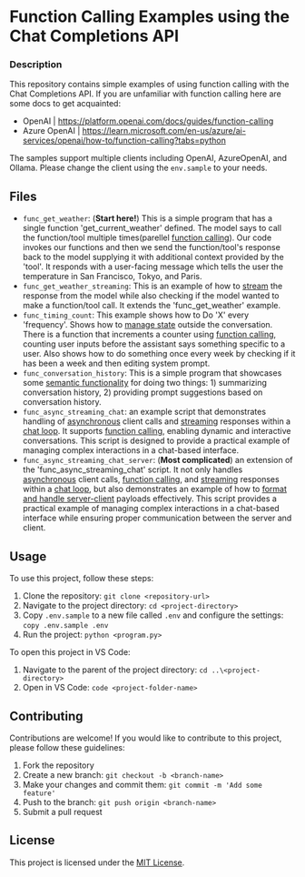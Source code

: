 # Function Calling Examples using the Chat Completions API

### Description

This repository contains simple examples of using function calling with the Chat Completions API. If you are unfamiliar with function calling here are some docs to get acquainted:
- OpenAI | https://platform.openai.com/docs/guides/function-calling
- Azure OpenAI | https://learn.microsoft.com/en-us/azure/ai-services/openai/how-to/function-calling?tabs=python

The samples support multiple clients including OpenAI, AzureOpenAI, and Ollama. Please change the client using the `env.sample` to your needs.

## Files

- `func_get_weather`: (**Start here!**) This is a simple program that has a single function 'get_current_weather' defined. The model says to call the function/tool multiple times(parellel <u>function calling</u>). Our code invokes our functions and then we send the function/tool's response back to the model supplying it with additional context provided by the 'tool'. It responds with a user-facing message which tells the user the temperature in San Francisco, Tokyo, and Paris.
- `func_get_weather_streaming`: This is an example of how to <u>stream</u> the response from the model while also checking if the model wanted to make a function/tool call. It extends the 'func_get_weather' example.
- `func_timing_count`: This example shows how to Do 'X' every 'frequency'. Shows how to <u>manage state</u> outside the conversation. There is a function that increments a counter using <u>function calling</u>, counting user inputs before the assistant says something specific to a user. Also shows how to do something once every week by checking if it has been a week and then editing system prompt.
- `func_conversation_history`: This is a simple program that showcases some <u>semantic functionality</u> for doing two things: 1) summarizing conversation history, 2) providing prompt suggestions based on conversation history.
- `func_async_streaming_chat`: an example script that demonstrates handling of <u>asynchronous</u> client calls and <u>streaming</u> responses within a <u>chat loop</u>. It supports <u>function calling</u>, enabling dynamic and interactive conversations. This script is designed to provide a practical example of managing complex interactions in a chat-based interface.
- `func_async_streaming_chat_server`: (**Most complicated**) an extension of the 'func_async_streaming_chat' script. It not only handles <u>asynchronous</u> client calls, <u>function calling</u>, and <u>streaming</u> responses within a <u>chat loop</u>, but also demonstrates an example of how to <u>format and handle server-client</u> payloads effectively. This script provides a practical example of managing complex interactions in a chat-based interface while ensuring proper communication between the server and client.


## Usage

To use this project, follow these steps:

1. Clone the repository: `git clone <repository-url>`
2. Navigate to the project directory: `cd <project-directory>`
3. Copy `.env.sample` to a new file called `.env` and configure the settings: `copy .env.sample .env`
4. Run the project: `python <program.py>`

To open this project in VS Code: 
1. Navigate to the parent of the project directory: `cd ..\<project-directory>`
2. Open in VS Code: `code <project-folder-name>`

## Contributing

Contributions are welcome! If you would like to contribute to this project, please follow these guidelines:

1. Fork the repository
2. Create a new branch: `git checkout -b <branch-name>`
3. Make your changes and commit them: `git commit -m 'Add some feature'`
4. Push to the branch: `git push origin <branch-name>`
5. Submit a pull request

## License

This project is licensed under the [MIT License](LICENSE).
